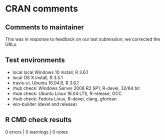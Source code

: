 # CRAN comments

## Comments to maintainer

This was in response to feedback on our last submission; we corrected the URLs.

## Test environments
* local local Windows 10 install, R 3.6.1
* local OS X install, R 3.5.1
* travis-ci, Ubuntu 16.04.6, R 3.6.1
* rhub check: Windows Server 2008 R2 SP1, R-devel, 32/64 bit
* rhub check: Ubuntu Linux 16.04 LTS, R-release, GCC
* rhub check: Fedora Linux, R-devel, clang, gfortran
* win-builder (devel and release)

## R CMD check results

0 errors | 0 warnings | 0 notes
